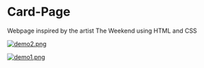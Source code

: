 # Card-Page
Webpage inspired by the artist The Weekend using HTML and CSS

[![demo2.png](https://i.postimg.cc/PfpDtdFB/demo2.png)](https://postimg.cc/vDyThwyz)

[![demo1.png](https://i.postimg.cc/8sgNGRnP/demo1.png)](https://postimg.cc/q6w9X3T9)
